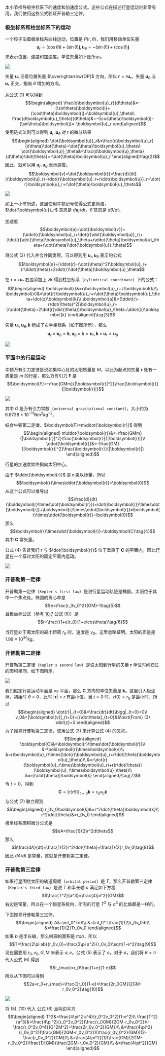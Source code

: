 本小节推导极坐标系下的速度和加速度公式。这些公式在描述行星运动时非常有用，我们使用这些公式验证开普勒三定律。

### 极坐标系和柱坐标系下的运动
一个粒子沿着极坐标系曲线运动，位置是 $P(r,\theta)$，我们用移动单位矢量
$$\boldsymbol{u}_r=(\cos\theta)\boldsymbol{i}+(\sin\theta)\boldsymbol{j},\boldsymbol{u}_\theta=-(\sin\theta)\boldsymbol{i}+(\cos\theta)\boldsymbol{j}\tag{1}$$
来表示位置、速度和加速度。单位矢量如下图所示。

![](060.010.png)

矢量 $\boldsymbol{u}_r$ 沿着位置矢量 $\overrightarrow{OP}$ 方向，所以 $\boldsymbol{r}=r\boldsymbol{u}_r$。矢量 $\boldsymbol{u}_\theta$ 与 $\boldsymbol{u}_r$ 正交，指向 $\theta$ 增加的方向。

从公式 $(1)$ 可以得到
$$\begin{aligned}
\frac{d\boldsymbol{u}_r}{d\theta}&=-(\sin\theta)\boldsymbol{i}+(\cos\theta)\boldsymbol{j}=\boldsymbol{u}_\theta\\
\frac{d\boldsymbol{u}_\theta}{d\theta}&=-(\cos\theta)\boldsymbol{i}-(\sin\theta)\boldsymbol{j}=-\boldsymbol{u}_r
\end{aligned}$$
使用链式法则可以得到 $\boldsymbol{u}_r,\boldsymbol{u}_\theta$ 对 $t$ 的微分结果
$$\begin{aligned}
\dot{\boldsymbol{u}}_r&=\frac{d\boldsymbol{u}_r}{d\theta}\dot{\theta}=\dot{\theta}\boldsymbol{u}_\theta\\
\dot{\boldsymbol{u}}_\theta&=\frac{d\boldsymbol{u}_\theta}{d\theta}\dot{\theta}=-\dot{\theta}\boldsymbol{u}_r
\end{aligned}\tag{2}$$
因此，就可以用 $\boldsymbol{u}_r,\boldsymbol{u}_\theta$ 表示速度。
$$\boldsymbol{v}=\dot{\boldsymbol{r}}=\frac{d}{dt}(r\boldsymbol{u}_r)=\dot{r}\boldsymbol{u}_r+r\dot{\boldsymbol{u}}_r=\dot{r}\boldsymbol{u}_r+r\dot{\theta}\boldsymbol{u}_\theta$$

![](060.020.png)

如上一小节所述，这里使用牛顿记号使得公式更简洁，$\dot{\boldsymbol{u}}_r$ 意思是 $d\boldsymbol{u}_r/dt$，$\dot{\theta}$ 意思是 $d\theta/dt$。

加速度
$$\boldsymbol{a}=\dot{\boldsymbol{v}}=(\ddot{r}\boldsymbol{u}_r+\dot{r}\dot{\boldsymbol{u}}_r)+(\dot{r}\dot{\theta}\boldsymbol{u}_\theta+r\ddot{\theta}\boldsymbol{u}_\theta+r\dot{\theta}\dot{\boldsymbol{u}}_\theta)$$

将公式 $(2)$ 代入并合并同类项，可以得到用 $\boldsymbol{u}_r,\boldsymbol{u}_\theta$ 表示的公式
$$\boldsymbol{a}=(\ddot{r}-r\dot{\theta}^2)\boldsymbol{u}_r+(r\ddot{\theta}+2\dot{r}\dot{\theta})\boldsymbol{u}_\theta$$

在 $\boldsymbol{r}=r\boldsymbol{u}_r$ 右边添加上 $z\boldsymbol{k}$ 得到柱坐标系（`cylindrical coordinate`）下的公式：
$$\begin{aligned}
\boldsymbol{r}&=r\boldsymbol{u}_r+z\boldsymbol{k}\\
\boldsymbol{v}&=\dot{r}\boldsymbol{u}_r+r\dot{\theta}\boldsymbol{u}_\theta+\dot{z}\boldsymbol{k}\\
\boldsymbol{a}&=(\ddot{r}-r\dot{\theta}^2)\boldsymbol{u}_r+(r\ddot{\theta}+2\dot{r}\dot{\theta})\boldsymbol{u}_\theta+\ddot{z}\boldsymbol{k}
\end{aligned}\tag{3}$$

矢量 $\boldsymbol{u}_r,\boldsymbol{u}_\theta,\boldsymbol{k}$ 组成了右手坐标系（如下图所示），那么
$$\boldsymbol{u}_r\times\boldsymbol{u}_\theta=\boldsymbol{k},\boldsymbol{u}_\theta\times\boldsymbol{k}=\boldsymbol{u}_r,\boldsymbol{k}\times\boldsymbol{u}_r=\boldsymbol{u}_\theta$$

![](060.030.png)

###  平面中的行星运动
牛顿万有引力定律是说如果中心处的太阳质量是 $M$，以此为起点的矢量 $\boldsymbol{r}$ 处有一质量是 $m$ 的行星，那么万有引力 $\boldsymbol{F}$ 是
$$\boldsymbol{F}=-\frac{GMm}{|\boldsymbol{r}|^2}\frac{\boldsymbol{r}}{|\boldsymbol{r}|}$$

![](060.040.png)

其中 $G$ 是万有引力常数（`universal gravitational constant`），大小约为 $6.6738\times 10^{-11}Nm^2kg^{-2}$。

结合牛顿第二定律，$\boldsymbol{F}=m\ddot{\boldsymbol{r}}$ 得到
$$\begin{aligned}
m\ddot{\boldsymbol{r}}&=-\frac{GMm}{|\boldsymbol{r}|^2}\frac{\boldsymbol{r}}{|\boldsymbol{r}|}\\
\ddot{\boldsymbol{r}}&=-\frac{GM}{|\boldsymbol{r}|^2}\frac{\boldsymbol{r}}{|\boldsymbol{r}|}
\end{aligned}$$

行星的加速度始终指向太阳中心。

由于 $\ddot{\boldsymbol{r}}$ 是 $\boldsymbol{r}$ 乘以标量，所以
$$\boldsymbol{r}\times\ddot{\boldsymbol{r}}=\boldsymbol{0}$$
从这个公式可以推导出
$$\frac{d}{dt}(\boldsymbol{r}\times\dot{\boldsymbol{r}})=\dot{\boldsymbol{r}}\times\dot{\boldsymbol{r}}+\boldsymbol{r}\times\ddot{\boldsymbol{r}}=\boldsymbol{r}\times\ddot{\boldsymbol{r}}=\boldsymbol{0}$$
那么
$$\boldsymbol{r}\times\dot{\boldsymbol{r}}=\boldsymbol{C}\tag{4}$$
其中 $\boldsymbol{C}$ 常矢量。

公式 $(4)$ 告诉我们 $\boldsymbol{r}$ 与 $\dot{\boldsymbol{r}}$ 位于垂直于 $\boldsymbol{C}$ 的平面内。因此行星在一个穿过太阳的固定平面内运动。

![](060.050.png)

### 开普勒第一定律
开普勒第一定律（`Kepler's first law`）是说行星运动轨迹是椭圆，太阳位于其中一个焦点处。椭圆的离心率是
$$e=\frac{r_0v_0^2}{GM}-1\tag{5}$$
且极坐标公式（参考 [10.7](../100-Parametric-Equations-and-Polar-Coordinates/070-Conics-in-Polar-Coordinates.md) 公式 $(5)$）是
$$r=\frac{(1+e)r_0}{1+e\cos\theta}\tag{6}$$

当行星处于离太阳的最小距离 $r_0$ 时，速度是 $v_0$。这里忽略证明。太阳的质量是 $1.99\times 10^{30}kg$。

### 开普勒第二定律
开普勒第二定律（`Kepler's second law`）是说太阳到行星的矢量 $\boldsymbol{r}$ 单位时间扫过的面积相同，如下图所示。

![](060.060.png)

我们假定行星运动平面是 $xy$ 平面，那么 $\boldsymbol{C}$ 方向的单位矢量是 $\boldsymbol{k}$。这里引入极坐标，初始时 $\theta=0$，此时 $|\boldsymbol{r}|=r$ 有最小值。当 $t=0$ 时，$r(0)=r_0$ 是最小时，所以
$$\begin{aligned}
\dot{r}|_{t=0}&=\frac{dr}{dt}\bigg|_{t=0}=0\\
v_0&=|\boldsymbol{v}|_{t=0}=[r\dot\theta]_{t=0}&&\text{From} (3) \dot{z}=0
\end{aligned}$$
为了推导开普勒第二定律，使用公式 $(3)$ 来计算公式 $(4)$ 的叉积。
$$\begin{aligned}
\boldsymbol{C}&=\boldsymbol{r}\times\dot{\boldsymbol{r}}\\
&=\boldsymbol{r}\times\boldsymbol{v}\\
&=r\boldsymbol{u}_r\times(\dot{r}\boldsymbol{u}_r+r\dot{\theta}\boldsymbol{u}_\theta)\\
&=r\dot{r}(\boldsymbol{u}_r\times\boldsymbol{u}_r)+r(r\dot{\theta})(\boldsymbol{u}_r\times\boldsymbol{u}_\theta)\\
&=r(r\dot{\theta})\boldsymbol{k}
\end{aligned}\tag{7}$$
令 $t=0$，得到
$$\boldsymbol{C}=[r(r\dot{\theta})]_{t=0}\boldsymbol{k}=r_0v_0\boldsymbol{k}$$
与公式 $(7)$ 联立得到
$$\begin{aligned}
r_0v_0\boldsymbol{k}&=r^2\dot{\theta}\boldsymbol{k}\\
r^2\dot{\theta}&=r_0v_0
\end{aligned}$$
极坐标系面积微分公式是
$$dA=\frac{1}{2}r^2d\theta$$
那么
$$\frac{dA}{dt}=\frac{1}{2}r^2\dot{\theta}=\frac{1}{2}r_0v_0\tag{8}$$
因此 $dA/dt$ 是常量，这就是开普勒第二定律。

### 开普勒第三定律
如果行星围绕太阳的轨道周期（`orbital period`）是 $T$，那么开普勒第三定律（`Kepler's third law`）是说 $T$ 和半长轴 $a$ 满足如下方程
$$\frac{T^2}{a^3}=\frac{4\pi^2}{GM}$$
右边是常量，所以在一个恒星系统内，所有的行星 $T^2$ 与 $a^3$ 的比值都是一样的。

下面推导开普勒第三定律。
$$\begin{aligned}
A&=\int_0^TdA\\
&=\int_0^T\frac{1}{2}r_0v_0dt\\
&=\frac{1}{2}Tr_0v_0
\end{aligned}$$
如果 $b$ 是半长轴，那么椭圆的面积是 $\pi ab$，所以
$$T=\frac{2\pi ab}{r_0v_0}=\frac{2\pi a^2}{r_0v_0}\sqrt{1-e^2}\tag{9}$$
现在需要用 $r_0,v_0,G,M$ 来表示 $a,e$。公式 $(5)$ 表示了 $e$，对于 $a$，我们将 $\theta=\pi$ 代入公式 $(6)$ 得到
$$r_{max}=r_0\frac{1+e}{1-e}$$
所以从下图可以得到
$$2a=r_0+r_{max}=\frac{2r_0}{1-e}=\frac{2r_0GM}{2GM-r_0v_0^2}\tag{10}$$

![](060.070.png)

将 $(5),(10)$ 代入 公式 $(6)$ 且两边平方
$$\begin{aligned}
T^2&=\frac{4\pi^2 a^4}{r_0^2v_0^2}(1-e^2)\\
\frac{T^2}{a^3}&=\frac{4\pi^2}{r_0^2v_0^2}(\frac{r_0GM}{2GM-r_0v_0^2})(-\frac{r_0^2v_0^4}{G^2M^2}+\frac{2r_0v_0^2}{GM})\\
&=\frac{4\pi^2}{r_0v_0^2}(\frac{GM}{2GM-r_0v_0^2})(\frac{r_0v_0^2}{GM})(2-\frac{r_0v_0^2}{GM})\\
&=\frac{4\pi^2}{1}(\frac{GM}{2GM-r_0v_0^2})\frac{1}{GM}(\frac{2GM-r_0v_0^2}{GM})\\
&=\frac{4\pi^2}{GM}
\end{aligned}$$
